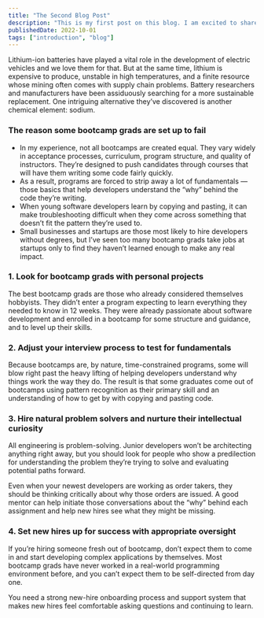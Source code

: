 ```yaml
---
title: "The Second Blog Post"
description: "This is my first post on this blog. I am excited to share my thoughts and ideas with the world."
publishedDate: 2022-10-01
tags: ["introduction", "blog"]
---
```


Lithium-ion batteries have played a vital role in the development of electric vehicles and we love them for that. But at the same time, lithium is expensive to produce, unstable in high temperatures, and a finite resource whose mining often comes with supply chain problems.
Battery researchers and manufacturers have been assiduously searching for a more sustainable replacement. One intriguing alternative they’ve discovered is another chemical element: sodium.

### The reason some bootcamp grads are set up to fail

* In my experience, not all bootcamps are created equal. They vary widely in acceptance processes, curriculum, program structure, and quality of instructors. They’re designed to push candidates through courses that will have them writing some code fairly quickly.
* As a result, programs are forced to strip away a lot of fundamentals — those basics that help developers understand the “why” behind the code they’re writing.
* When young software developers learn by copying and pasting, it can make troubleshooting difficult when they come across something that doesn’t fit the pattern they’re used to.
* Small businesses and startups are those most likely to hire developers without degrees, but I’ve seen too many bootcamp grads take jobs at startups only to find they haven’t learned enough to make any real impact.

### 1. Look for bootcamp grads with personal projects

The best bootcamp grads are those who already considered themselves hobbyists. They didn’t enter a program expecting to learn everything they needed to know in 12 weeks.
They were already passionate about software development and enrolled in a bootcamp for some structure and guidance, and to level up their skills.

### 2. Adjust your interview process to test for fundamentals

Because bootcamps are, by nature, time-constrained programs, some will blow right past the heavy lifting of helping developers understand why things work the way they do.
The result is that some graduates come out of bootcamps using pattern recognition as their primary skill and an understanding of how to get by with copying and pasting code.

### 3. Hire natural problem solvers and nurture their intellectual curiosity

All engineering is problem-solving. Junior developers won’t be architecting anything right away, but you should look for people who show a predilection for understanding the problem they’re trying to solve and evaluating potential paths forward.

Even when your newest developers are working as order takers, they should be thinking critically about why those orders are issued. A good mentor can help initiate those conversations about the “why” behind each assignment and help new hires see what they might be missing.

### 4. Set new hires up for success with appropriate oversight

If you’re hiring someone fresh out of bootcamp, don’t expect them to come in and start developing complex applications by themselves. Most bootcamp grads have never worked in a real-world programming environment before, and you can’t expect them to be self-directed from day one.

You need a strong new-hire onboarding process and support system that makes new hires feel comfortable asking questions and continuing to learn.
